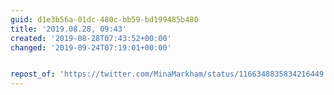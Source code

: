 ```yaml
---
guid: d1e3b56a-01dc-480c-bb59-bd199485b480
title: '2019.08.28, 09:43'
created: '2019-08-28T07:43:52+00:00'
changed: '2019-09-24T07:19:01+00:00'


repost_of: 'https://twitter.com/MinaMarkham/status/1166348835834216449'
---
```


